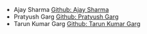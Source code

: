 - Ajay Sharma [Github: Ajay Sharma](https://github.com/ajay1706)
- Pratyush Garg [Github: Pratyush Garg](https://github.com/Pratyush2710)
- Tarun Kumar Garg [Github: Tarun Kumar Garg](https://github.com/tarungarg2207)
